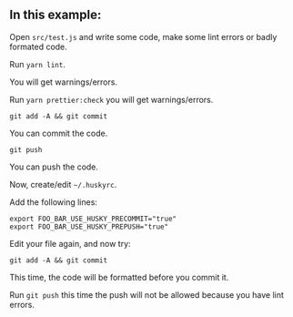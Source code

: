 ## In this example: 

Open `src/test.js` and write some code, make some lint errors or badly formated code. 

Run `yarn lint`. 

You will get warnings/errors. 

Run `yarn prettier:check` you will get warnings/errors. 

`git add -A && git commit`

You can commit the code. 

`git push`

You can push the code. 

Now, create/edit `~/.huskyrc`. 

Add the following lines: 

```
export FOO_BAR_USE_HUSKY_PRECOMMIT="true"
export FOO_BAR_USE_HUSKY_PREPUSH="true"
```

Edit your file again, and now try: 

```
git add -A && git commit
```

This time, the code will be formatted before you commit it. 

Run `git push` this time the push will not be allowed because you have lint errors. 







